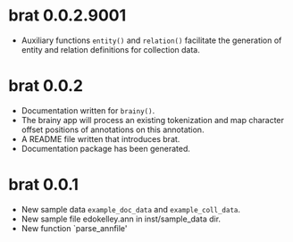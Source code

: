 # brat 0.0.2.9001

* Auxiliary functions `entity()` and `relation()` facilitate the generation of entity and relation definitions for collection data.


# brat 0.0.2

* Documentation written for `brainy()`.
* The brainy app will process an existing tokenization and map character offset positions of annotations on this annotation.
* A README file written that introduces brat.
* Documentation package has been generated.


# brat 0.0.1

* New sample data `example_doc_data` and `example_coll_data`.
* New sample file edokelley.ann in inst/sample_data dir.
* New function `parse_annfile'
